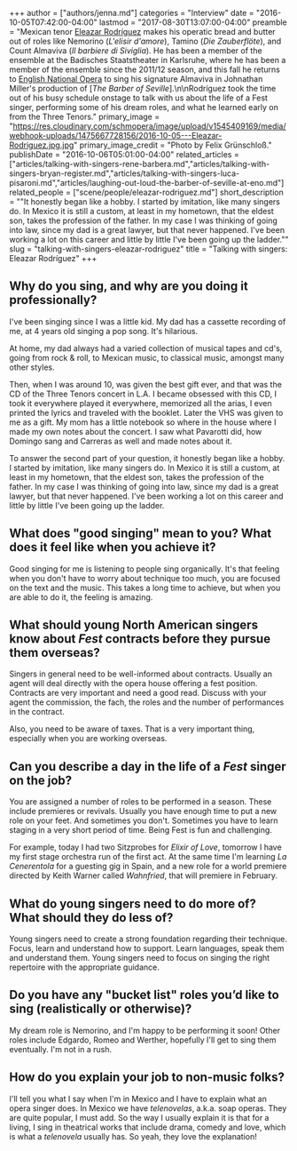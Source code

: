 +++
author = ["authors/jenna.md"]
categories = "Interview"
date = "2016-10-05T07:42:00-04:00"
lastmod = "2017-08-30T13:07:00-04:00"
preamble = "Mexican tenor [Eleazar Rodríguez](/scene/people/eleazar-rodriguez/) makes his operatic bread and butter out of roles like Nemorino (*L'elisir d'amore*), Tamino (*Die Zauberflöte*), and Count Almaviva (*Il barbiere di Siviglia*). He has been a member of the ensemble at the Badisches Staatstheater in Karlsruhe, where he has been a member of the ensemble since the 2011/12 season, and this fall he returns to [English National Opera](/scene/companies/english-national-opera/) to sing his signature Almaviva in Johnathan Miller's production of [*The Barber of Seville*].\n\nRodríguez took the time out of his busy schedule onstage to talk with us about the life of a Fest singer, performing some of his dream roles, and what he learned early on from the Three Tenors."
primary_image = "https://res.cloudinary.com/schmopera/image/upload/v1545409169/media/webhook-uploads/1475667728156/2016-10-05---Eleazar-Rodriguez.jpg.jpg"
primary_image_credit = "Photo by Felix Grünschloß."
publishDate = "2016-10-06T05:01:00-04:00"
related_articles = ["articles/talking-with-singers-rene-barbera.md","articles/talking-with-singers-bryan-register.md","articles/talking-with-singers-luca-pisaroni.md","articles/laughing-out-loud-the-barber-of-seville-at-eno.md"]
related_people = ["scene/people/eleazar-rodriguez.md"]
short_description = "&quot;It honestly began like a hobby. I started by imitation, like many singers do. In Mexico it is still a custom, at least in my hometown, that the eldest son, takes the profession of the father. In my case I was thinking of going into law, since my dad is a great lawyer, but that never happened. I&#039;ve been working a lot on this career and little by little I&#039;ve been going up the ladder.&quot;"
slug = "talking-with-singers-eleazar-rodriguez"
title = "Talking with singers: Eleazar Rodríguez"
+++

## Why do you sing, and why are you doing it professionally?

I've been singing since I was a little kid. My dad has a cassette recording of me, at 4 years old singing a pop song. It's hilarious. 

At home, my dad always had a varied collection of musical tapes and cd's, going from rock & roll, to Mexican music, to classical music, amongst many other styles. 

Then, when I was around 10, was given the best gift ever, and that was the CD of the Three Tenors concert in L.A. I became obsessed with this CD, I took it everywhere played it everywhere, memorized all the arias, I even printed the lyrics and traveled with the booklet. Later the VHS was given to me as a gift. My mom has a little notebook so where in the house where I made my own notes about the concert. I saw what Pavarotti did, how Domingo sang and Carreras as well and made notes about it.

To answer the second part of your question, it honestly began like a hobby. I started by imitation, like many singers do. In Mexico it is still a custom, at least in my hometown, that the eldest son, takes the profession of the father. In my case I was thinking of going into law, since my dad is a great lawyer, but that never happened. I've been working a lot on this career and little by little I've been going up the ladder. 

## What does "good singing" mean to you? What does it feel like when you achieve it?

Good singing for me is listening to people sing organically. It's that feeling when you don't have to worry about technique too much, you are focused on the text and the music. This takes a long time to achieve, but when you are able to do it, the feeling is amazing. 

## What should young North American singers know about *Fest* contracts before they pursue them overseas? 

Singers in general need to be well-informed about contracts. Usually an agent will deal directly with the opera house offering a fest position. Contracts are very important and need a good read. Discuss with your agent the commission, the fach, the roles and the number of performances in the contract. 

Also, you need to be aware of taxes. That is a very important thing, especially when you are working overseas. 

## Can you describe a day in the life of a *Fest* singer on the job?

You are assigned a number of roles to be performed in a season. These include premieres or revivals. Usually you have enough time to put a new role on your feet. And sometimes you don't. Sometimes you have to learn staging in a very short period of time. Being Fest is fun and challenging. 

For example, today I had two Sitzprobes for *Elixir of Love*, tomorrow I have my first stage orchestra run of the first act. At the same time I'm learning *La Cenerentola* for a guesting gig in Spain, and a new role for a world premiere directed by Keith Warner called *Wahnfried*, that will premiere in February. 

## What do young singers need to do more of? What should they do less of?

Young singers need to create a strong foundation regarding their technique. Focus, learn and understand how to support. Learn languages, speak them and understand them. Young singers need to focus on singing the right repertoire with the appropriate guidance. 

## Do you have any "bucket list" roles you’d like to sing (realistically or otherwise)?

My dream role is Nemorino, and I'm happy to be performing it soon! Other roles include Edgardo, Romeo and Werther, hopefully I'll get to sing them eventually. I'm not in a rush. 

## How do you explain your job to non-music folks?

I'll tell you what I say when I'm in Mexico and I have to explain what an opera singer does. In Mexico we have *telenovelas*, a.k.a. soap operas. They are quite popular, I must add. So the way I usually explain it is that for a living, I sing in theatrical works that include drama, comedy and love, which is what a *telenovela* usually has. So yeah, they love the explanation! 

